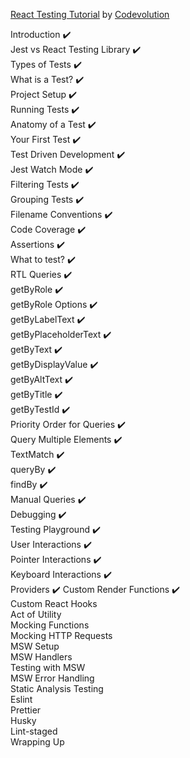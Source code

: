 [React Testing Tutorial](https://youtu.be/T2sv8jXoP4s?si=S7sdLbrRuabSl0oC) by [Codevolution](https://www.youtube.com/@Codevolution)

Introduction :heavy_check_mark:  
Jest vs React Testing Library :heavy_check_mark:  
Types of Tests :heavy_check_mark:  
What is a Test? :heavy_check_mark:  
Project Setup :heavy_check_mark:  
Running Tests :heavy_check_mark:  
Anatomy of a Test :heavy_check_mark:  
Your First Test :heavy_check_mark:  
Test Driven Development :heavy_check_mark:  
Jest Watch Mode :heavy_check_mark:  
Filtering Tests :heavy_check_mark:  
Grouping Tests :heavy_check_mark:  
Filename Conventions :heavy_check_mark:  
Code Coverage :heavy_check_mark:  
Assertions :heavy_check_mark:  
What to test? :heavy_check_mark:  
RTL Queries :heavy_check_mark:  
getByRole :heavy_check_mark:  
getByRole Options :heavy_check_mark:  
getByLabelText :heavy_check_mark:  
getByPlaceholderText :heavy_check_mark:  
getByText :heavy_check_mark:  
getByDisplayValue :heavy_check_mark:  
getByAltText :heavy_check_mark:  
getByTitle :heavy_check_mark:  
getByTestId :heavy_check_mark:  
Priority Order for Queries :heavy_check_mark:  
Query Multiple Elements :heavy_check_mark:  
TextMatch :heavy_check_mark:  
queryBy :heavy_check_mark:  
findBy :heavy_check_mark:  
Manual Queries :heavy_check_mark:  
Debugging :heavy_check_mark:  
Testing Playground :heavy_check_mark:  
User Interactions :heavy_check_mark:  
Pointer Interactions :heavy_check_mark:  
Keyboard Interactions :heavy_check_mark:  
Providers :heavy_check_mark: 
Custom Render Functions :heavy_check_mark:  
Custom React Hooks  
Act of Utility  
Mocking Functions  
Mocking HTTP Requests  
MSW Setup  
MSW Handlers  
Testing with MSW  
MSW Error Handling  
Static Analysis Testing  
Eslint  
Prettier  
Husky  
Lint-staged  
Wrapping Up  